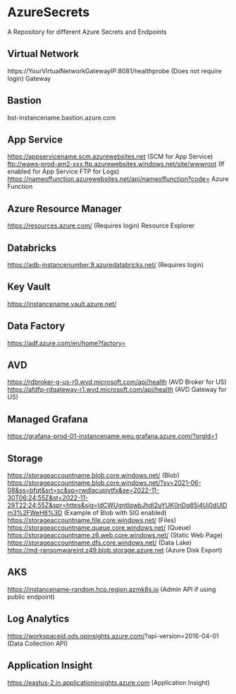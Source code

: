 # AzureSecrets
A Repository for different Azure Secrets and Endpoints

## Virtual Network

https://YourVirtualNetworkGatewayIP:8081/healthprobe (Does not require login) Gateway 

## Bastion
bst-instancename.bastion.azure.com

## App Service

https://appservicename.scm.azurewebsites.net (SCM for App Service)  
ftp://waws-prod-am2-xxx.ftp.azurewebsites.windows.net/site/wwwroot (If enabled for App Service FTP for Logs)  
https://nameoffunction.azurewebsites.net/api/nameoffunction?code= Azure Function 

## Azure Resource Manager

https://resources.azure.com/ (Requires login) Resource Explorer 

## Databricks

https://adb-instancenumber.9.azuredatabricks.net/ (Requires login)

## Key Vault
https://instancename.vault.azure.net/

## Data Factory
https://adf.azure.com/en/home?factory=

## AVD
https://rdbroker-g-us-r0.wvd.microsoft.com/api/health (AVD Broker for US)  
https://afdfp-rdgateway-r1.wvd.microsoft.com/api/health (AVD Gateway for US)

## Managed Grafana

https://grafana-prod-01-instancename.weu.grafana.azure.com/?orgId=1

## Storage
https://storageaccountname.blob.core.windows.net/ (Blob)  
https://storageaccountname.blob.core.windows.net/?sv=2021-06-08&ss=bfqt&srt=sc&sp=rwdlacupiytfx&se=2022-11-30T06:24:55Z&st=2022-11-29T22:24:55Z&spr=https&sig=ldCWUgntIqwbJhdl2uYUK0nDq85i4Uj0dUIDm3%2FWeH8%3D (Example of Blob with SIG enabled)  
https://storageaccountname.file.core.windows.net/ (Files)  
https://storageaccountname.queue.core.windows.net/ (Queue)  
https://storageaccountname.z6.web.core.windows.net/ (Static Web Page)  
https://storageaccountname.dfs.core.windows.net/ (Data Lake)  
https://md-ransomwareint.z49.blob.storage.azure.net (Azure Disk Export)  

## AKS
https://instancename-random.hcp.region.azmk8s.io (Admin API if using public endpoint) 

## Log Analytics
https://workspaceid.ods.opinsights.azure.com/<Resource>?api-version=2016-04-01 (Data Collection API)

## Application Insight
https://eastus-2.in.applicationinsights.azure.com (Application Insight) 
